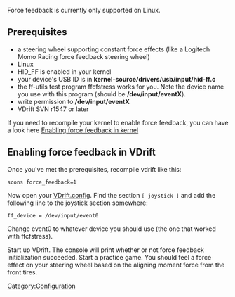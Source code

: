 Force feedback is currently only supported on Linux.

Prerequisites
-------------

-   a steering wheel supporting constant force effects (like a Logitech Momo Racing force feedback steering wheel)
-   Linux
-   HID\_FF is enabled in your kernel
-   your device's USB ID is in **kernel-source/drivers/usb/input/hid-ff.c**
-   the ff-utils test program ffcfstress works for you. Note the device name you use with this program (should be **/dev/input/eventX**).
-   write permission to **/dev/input/eventX**
-   VDrift SVN r1547 or later

If you need to recompile your kernel to enable force feedback, you can have a look here [Enabling force feedback in kernel](Enabling_force_feedback_in_kernel "wikilink")

Enabling force feedback in VDrift
---------------------------------

Once you've met the prerequisites, recompile vdrift like this:

`scons force_feedback=1`

Now open your [VDrift.config](VDrift_config "wikilink"). Find the section `[ joystick ]` and add the following line to the joystick section somewhere:

`ff_device = /dev/input/event0`

Change event0 to whatever device you should use (the one that worked with ffcfstress).

Start up VDrift. The console will print whether or not force feedback initialization succeeded. Start a practice game. You should feel a force effect on your steering wheel based on the aligning moment force from the front tires.

<Category:Configuration>
